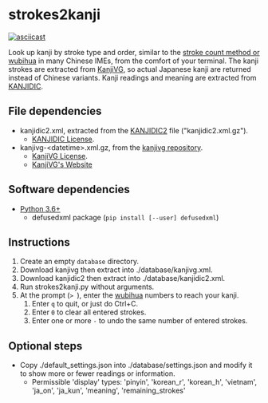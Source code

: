 # strokes2kanji

[![asciicast](https://asciinema.org/a/350528.svg)](https://asciinema.org/a/350528)

Look up kanji by stroke type and order, similar to the [stroke count method or wubihua](https://en.wikipedia.org/wiki/Stroke_count_method) in many Chinese IMEs, from the comfort of your terminal. The kanji strokes are extracted from [KanjiVG](http://kanjivg.tagaini.net), so actual Japanese kanji are returned instead of Chinese variants. Kanji readings and meaning are extracted from [KANJIDIC](http://www.edrdg.org/wiki/index.php/KANJIDIC_Project).

## File dependencies
* kanjidic2.xml, extracted from the [KANJIDIC2](http://www.edrdg.org/wiki/index.php/KANJIDIC_Project) file ("kanjidic2.xml.gz").
    * [KANJIDIC License](http://www.edrdg.org/edrdg/licence.html).
* kanjivg-\<datetime\>.xml.gz, from the [kanjivg repository](https://github.com/KanjiVG/kanjivg/releases).
    * [KanjiVG License](https://github.com/KanjiVG/kanjivg/blob/master/COPYING).
    * [KanjiVG's Website](http://kanjivg.tagaini.net)

## Software dependencies
* [Python 3.6+](https://www.python.org/)
    * defusedxml package (`pip install [--user] defusedxml`)

## Instructions
1. Create an empty `database` directory.
2. Download kanjivg then extract into ./database/kanjivg.xml.
3. Download kanjidic2 then extract into ./database/kanjidic2.xml.
4. Run strokes2kanji.py without arguments.
5. At the prompt (`> `), enter the [wubihua](https://en.wikipedia.org/wiki/Stroke_count_method) numbers to reach your kanji.
    1. Enter `q` to quit, or just do Ctrl+C.
    2. Enter `0` to clear all entered strokes.
    3. Enter one or more `-` to undo the same number of entered strokes.

## Optional steps
* Copy ./default\_settings.json into ./database/settings.json and modify it to show more or fewer readings or information.
    * Permissible 'display' types: 'pinyin', 'korean\_r', 'korean\_h', 'vietnam', 'ja\_on', 'ja\_kun', 'meaning', 'remaining\_strokes'

